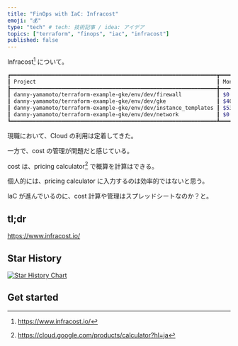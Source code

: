 ```yaml
---
title: "FinOps with IaC: Infracost"
emoji: "💰"
type: "tech" # tech: 技術記事 / idea: アイデア
topics: ["terraform", "finops", "iac", "infracost"]
published: false
---
```

Infracost[^2] について。

```bash
┏━━━━━━━━━━━━━━━━━━━━━━━━━━━━━━━━━━━━━━━━━━━━━━━━━━━━━━━━━━━━━━━━━┳━━━━━━━━━━━━━━┓
┃ Project                                                         ┃ Monthly cost ┃
┣━━━━━━━━━━━━━━━━━━━━━━━━━━━━━━━━━━━━━━━━━━━━━━━━━━━━━━━━━━━━━━━━━╋━━━━━━━━━━━━━━┫
┃ danny-yamamoto/terraform-example-gke/env/dev/firewall           ┃ $0.00        ┃
┃ danny-yamamoto/terraform-example-gke/env/dev/gke                ┃ $408         ┃
┃ danny-yamamoto/terraform-example-gke/env/dev/instance_templates ┃ $53          ┃
┃ danny-yamamoto/terraform-example-gke/env/dev/network            ┃ $0.00        ┃
┗━━━━━━━━━━━━━━━━━━━━━━━━━━━━━━━━━━━━━━━━━━━━━━━━━━━━━━━━━━━━━━━━━┻━━━━━━━━━━━━━━┛
```

現職において、Cloud の利用は定着してきた。

一方で、cost の管理が問題だと感じている。

cost は、pricing calculator[^1] で概算を計算はできる。

個人的には、pricing calculator に入力するのは効率的ではないと思う。

IaC が進んでいるのに、cost 計算や管理はスプレッドシートなのか？と。

## tl;dr
https://www.infracost.io/

## Star History

[![Star History Chart](https://api.star-history.com/svg?repos=infracost/infracost&type=Date)](https://star-history.com/#infracost/infracost&Date)

## Get started


[^1]: https://cloud.google.com/products/calculator?hl=ja
[^2]: https://www.infracost.io/
